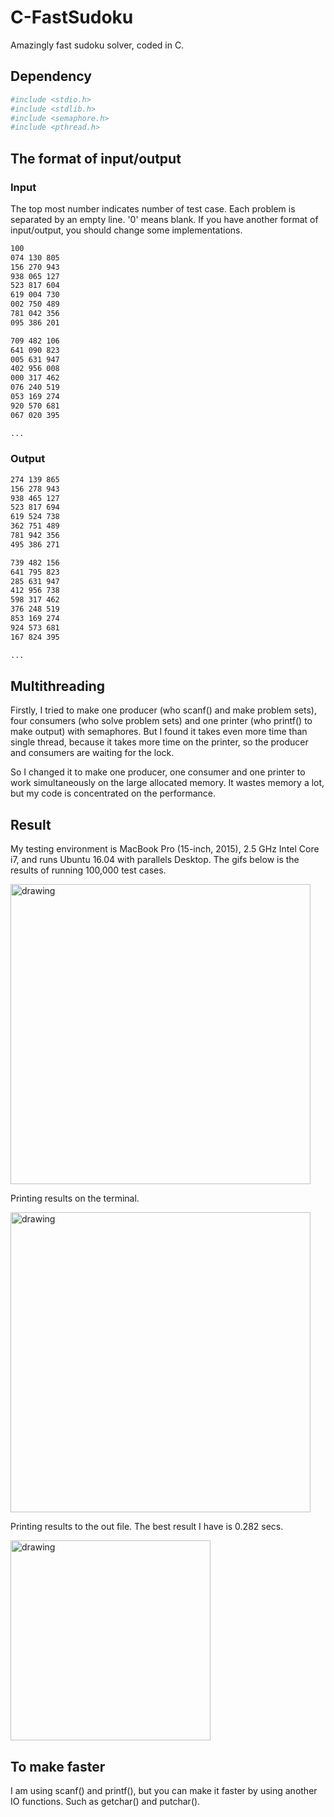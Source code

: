C-FastSudoku
===
Amazingly fast sudoku solver, coded in C.

## Dependency
```bash
#include <stdio.h>
#include <stdlib.h>
#include <semaphore.h>
#include <pthread.h>
```

## The format of input/output
### Input
The top most number indicates number of test case. Each problem is separated by an empty line. '0' means blank. If you have another format of input/output, you should change some implementations.
```bash
100
074 130 805
156 270 943
938 065 127
523 817 604
619 004 730
002 750 489
781 042 356
095 386 201

709 482 106
641 090 823
005 631 947
402 956 008
000 317 462
076 240 519
053 169 274
920 570 681
067 020 395

...
```

### Output
```bash
274 139 865
156 278 943
938 465 127
523 817 694
619 524 738
362 751 489
781 942 356
495 386 271

739 482 156
641 795 823
285 631 947
412 956 738
598 317 462
376 248 519
853 169 274
924 573 681
167 824 395

...
```
## Multithreading
Firstly, I tried to make one producer (who scanf() and make problem sets), four consumers (who solve problem sets) and one printer (who printf() to make output) with semaphores. But I found it takes even more time than single thread, because it takes more time on the printer, so the producer and consumers are waiting for the lock. 

So I changed it to make one producer, one consumer and one printer to work simultaneously on the large allocated memory. It wastes memory a lot, but my code is concentrated on the performance. 

## Result
My testing environment is MacBook Pro (15-inch, 2015), 2.5 GHz Intel Core i7, and runs Ubuntu 16.04 with parallels Desktop. The gifs below is the results of running 100,000 test cases. 

<img src="../gif/fast_sudoku_1.gif" alt="drawing" width="480"/>

Printing results on the terminal.

<img src="../gif/fast_sudoku_2.gif" alt="drawing" width="480"/>

Printing results to the out file. The best result I have is 0.282 secs. 

<img src="../img/best_result.PNG" alt="drawing" width="320"/>


## To make faster
I am using scanf() and printf(), but you can make it faster by using another IO functions. Such as getchar() and putchar().
